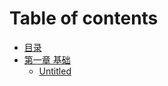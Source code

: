 # Table of contents

* [目录](README.md)
* [第一章 基础](di-yi-zhang-ji-chu/README.md)
  * [Untitled](di-yi-zhang-ji-chu/untitled.md)

